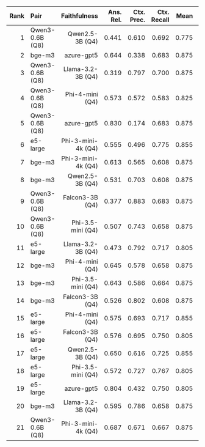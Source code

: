 | Rank | Pair | Faithfulness | Ans. Rel. | Ctx. Prec. | Ctx. Recall | Mean | F | AR | CP | CR |
|---:|:---|---:|---:|---:|---:|---:|:--:|:--:|:--:|:--:|
| 1 | Qwen3-0.6B (Q8) | Qwen2.5-3B (Q4) | 0.441 | 0.610 | 0.692 | 0.775 | 0.575 |  |  |  |  |
| 2 | bge-m3 | azure-gpt5 | 0.644 | 0.338 | 0.683 | 0.875 | 0.583 |  |  |  | 🔺 |
| 3 | Qwen3-0.6B (Q8) | Llama-3.2-3B (Q4) | 0.319 | 0.797 | 0.700 | 0.875 | 0.594 |  |  |  | 🔺 |
| 4 | Qwen3-0.6B (Q8) | Phi-4-mini (Q4) | 0.573 | 0.572 | 0.583 | 0.825 | 0.600 |  |  |  |  |
| 5 | Qwen3-0.6B (Q8) | azure-gpt5 | 0.830 | 0.174 | 0.683 | 0.875 | 0.608 | ✅ |  |  | 🔺 |
| 6 | e5-large | Phi-3-mini-4k (Q4) | 0.555 | 0.496 | 0.775 | 0.855 | 0.611 |  |  | ✅ |  |
| 7 | bge-m3 | Phi-3-mini-4k (Q4) | 0.613 | 0.565 | 0.608 | 0.875 | 0.624 |  |  |  | 🔺 |
| 8 | bge-m3 | Qwen2.5-3B (Q4) | 0.531 | 0.703 | 0.608 | 0.875 | 0.632 |  |  |  | 🔺 |
| 9 | Qwen3-0.6B (Q8) | Falcon3-3B (Q4) | 0.377 | 0.883 | 0.683 | 0.875 | 0.640 |  | ✅ |  | 🔺 |
| 10 | Qwen3-0.6B (Q8) | Phi-3.5-mini (Q4) | 0.507 | 0.743 | 0.658 | 0.875 | 0.645 |  |  |  | 🔺 |
| 11 | e5-large | Llama-3.2-3B (Q4) | 0.473 | 0.792 | 0.717 | 0.805 | 0.651 |  |  |  |  |
| 12 | bge-m3 | Phi-4-mini (Q4) | 0.645 | 0.578 | 0.658 | 0.875 | 0.651 |  |  |  | 🔺 |
| 13 | bge-m3 | Phi-3.5-mini (Q4) | 0.643 | 0.586 | 0.664 | 0.875 | 0.653 |  |  |  | 🔺 |
| 14 | bge-m3 | Falcon3-3B (Q4) | 0.526 | 0.802 | 0.608 | 0.875 | 0.660 |  |  |  | ✅ |
| 15 | e5-large | Phi-4-mini (Q4) | 0.575 | 0.693 | 0.717 | 0.855 | 0.667 |  |  |  |  |
| 16 | e5-large | Falcon3-3B (Q4) | 0.576 | 0.695 | 0.750 | 0.805 | 0.669 |  |  |  |  |
| 17 | e5-large | Qwen2.5-3B (Q4) | 0.650 | 0.616 | 0.725 | 0.855 | 0.675 |  |  |  |  |
| 18 | e5-large | Phi-3.5-mini (Q4) | 0.572 | 0.727 | 0.767 | 0.805 | 0.681 |  |  | 🔺 |  |
| 19 | e5-large | azure-gpt5 | 0.804 | 0.432 | 0.750 | 0.805 | 0.682 |  |  |  |  |
| 20 | bge-m3 | Llama-3.2-3B (Q4) | 0.595 | 0.786 | 0.658 | 0.875 | 0.693 |  |  |  | 🔺 |
| 21 | Qwen3-0.6B (Q8) | Phi-3-mini-4k (Q4) | 0.687 | 0.671 | 0.667 | 0.875 | 0.697 |  |  |  | 🔺 |